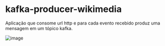 # kafka-producer-wikimedia
Aplicação que consome url http e para cada evento recebido produz uma mensagem em um tópico kafka.

![image](https://github.com/mateus-nascimento/kafka-producer-wikimedia/assets/13635574/3ae04c68-eb9c-4f38-a6df-41916c44305e)
